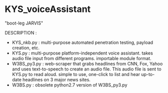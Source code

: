 # KYS_voiceAssistant
"boot-leg JARVIS"

DESCRIPTION : 
- KYS_nkb.py :
  multi-purpose automated penetration testing, payload creation, etc.
- KYS.py : 
  multi-purpose platform-independent voice assistant. takes audio file input from different programs. importable module format.
- W3BS_py3.py : 
  web-scraper that grabs headlines from CNN, Fox, Yahoo and uses text-to-speech to create an audio file. This audio file is sent to KYS.py to read aloud.
  simple to use, one-click to list and hear up-to-date headlines on 3 major news sites.
- W3BS.py :
  obsolete python2.7 version of W3BS_py3.py
